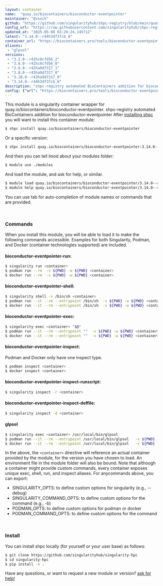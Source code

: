 ```yaml
---
layout: container
name:  "quay.io/biocontainers/bioconductor-eventpointer"
maintainer: "@vsoch"
github: "https://github.com/singularityhub/shpc-registry/blob/main/quay.io/biocontainers/bioconductor-eventpointer/container.yaml"
config_url: "https://raw.githubusercontent.com/singularityhub/shpc-registry/main/quay.io/biocontainers/bioconductor-eventpointer/container.yaml"
updated_at: "2025-05-08 03:26:24.145712"
latest: "3.14.0--r44h3df3fcb_0"
container_url: "https://biocontainers.pro/tools/bioconductor-eventpointer"
aliases:
 - "glpsol"
versions:
 - "3.2.0--r41hc0cfd56_2"
 - "3.6.0--r42hc0cfd56_0"
 - "3.6.0--r42ha9d7317_1"
 - "3.8.0--r43ha9d7317_0"
 - "3.10.0--r43ha9d7317_0"
 - "3.14.0--r44h3df3fcb_0"
description: "shpc-registry automated BioContainers addition for bioconductor-eventpointer"
config: {"url": "https://biocontainers.pro/tools/bioconductor-eventpointer", "maintainer": "@vsoch", "description": "shpc-registry automated BioContainers addition for bioconductor-eventpointer", "latest": {"3.14.0--r44h3df3fcb_0": "sha256:1685daa31e3370952483134f5d1e717cadcfc8ecc4adc5fd711965da71fffac8"}, "tags": {"3.2.0--r41hc0cfd56_2": "sha256:fee5dea8e503b4caa8bda43ac8d3aa9f27fa3d7ca1724846ff104039e2554dfd", "3.6.0--r42hc0cfd56_0": "sha256:8a88c9e414cce96c24247dde77a40d7dec6c7cd6a5fcf573baa81ba56e936609", "3.6.0--r42ha9d7317_1": "sha256:a048382473bd584fee8a2bef26ae0a4264e6d5c9336c178d359f752fb060a948", "3.8.0--r43ha9d7317_0": "sha256:93e61720059ddabe6c2b8a407e0af307d30256e54f71f8944b823e0f7b5a99f8", "3.10.0--r43ha9d7317_0": "sha256:bfff501a562fd10ea0d201b630c60eddb7a45a782aa28270c2c055dd6c407a62", "3.14.0--r44h3df3fcb_0": "sha256:1685daa31e3370952483134f5d1e717cadcfc8ecc4adc5fd711965da71fffac8"}, "docker": "quay.io/biocontainers/bioconductor-eventpointer", "aliases": {"glpsol": "/usr/local/bin/glpsol"}}
---
```


This module is a singularity container wrapper for quay.io/biocontainers/bioconductor-eventpointer.
shpc-registry automated BioContainers addition for bioconductor-eventpointer
After [installing shpc](#install) you will want to install this container module:


```bash
$ shpc install quay.io/biocontainers/bioconductor-eventpointer
```

Or a specific version:

```bash
$ shpc install quay.io/biocontainers/bioconductor-eventpointer:3.14.0--r44h3df3fcb_0
```

And then you can tell lmod about your modules folder:

```bash
$ module use ./modules
```

And load the module, and ask for help, or similar.

```bash
$ module load quay.io/biocontainers/bioconductor-eventpointer/3.14.0--r44h3df3fcb_0
$ module help quay.io/biocontainers/bioconductor-eventpointer/3.14.0--r44h3df3fcb_0
```

You can use tab for auto-completion of module names or commands that are provided.

<br>

### Commands

When you install this module, you will be able to load it to make the following commands accessible.
Examples for both Singularity, Podman, and Docker (container technologies supported) are included.

#### bioconductor-eventpointer-run:

```bash
$ singularity run <container>
$ podman run --rm  -v ${PWD} -w ${PWD} <container>
$ docker run --rm  -v ${PWD} -w ${PWD} <container>
```

#### bioconductor-eventpointer-shell:

```bash
$ singularity shell -s /bin/sh <container>
$ podman run --it --rm --entrypoint /bin/sh  -v ${PWD} -w ${PWD} <container>
$ docker run --it --rm --entrypoint /bin/sh  -v ${PWD} -w ${PWD} <container>
```

#### bioconductor-eventpointer-exec:

```bash
$ singularity exec <container> "$@"
$ podman run --it --rm --entrypoint ""  -v ${PWD} -w ${PWD} <container> "$@"
$ docker run --it --rm --entrypoint ""  -v ${PWD} -w ${PWD} <container> "$@"
```

#### bioconductor-eventpointer-inspect:

Podman and Docker only have one inspect type.

```bash
$ podman inspect <container>
$ docker inspect <container>
```

#### bioconductor-eventpointer-inspect-runscript:

```bash
$ singularity inspect -r <container>
```

#### bioconductor-eventpointer-inspect-deffile:

```bash
$ singularity inspect -d <container>
```


#### glpsol

```bash
$ singularity exec <container> /usr/local/bin/glpsol
$ podman run --it --rm --entrypoint /usr/local/bin/glpsol   -v ${PWD} -w ${PWD} <container> -c " $@"
$ docker run --it --rm --entrypoint /usr/local/bin/glpsol   -v ${PWD} -w ${PWD} <container> -c " $@"
```



In the above, the `<container>` directive will reference an actual container provided
by the module, for the version you have chosen to load. An environment file in the
module folder will also be bound. Note that although a container
might provide custom commands, every container exposes unique exec, shell, run, and
inspect aliases. For anycommands above, you can export:

 - SINGULARITY_OPTS: to define custom options for singularity (e.g., --debug)
 - SINGULARITY_COMMAND_OPTS: to define custom options for the command (e.g., -b)
 - PODMAN_OPTS: to define custom options for podman or docker
 - PODMAN_COMMAND_OPTS: to define custom options for the command

<br>

### Install

You can install shpc locally (for yourself or your user base) as follows:

```bash
$ git clone https://github.com/singularityhub/singularity-hpc
$ cd singularity-hpc
$ pip install -e .
```

Have any questions, or want to request a new module or version? [ask for help!](https://github.com/singularityhub/singularity-hpc/issues)